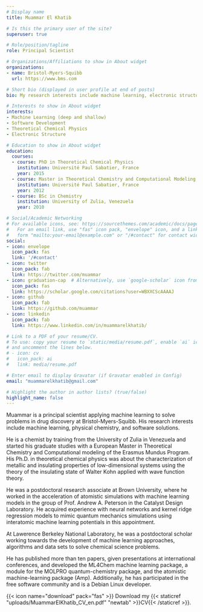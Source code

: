 ```yaml
---
# Display name
title: Muammar El Khatib

# Is this the primary user of the site?
superuser: true

# Role/position/tagline
role: Principal Scientist

# Organizations/Affiliations to show in About widget
organizations:
- name: Bristol-Myers-Squibb
  url: https://www.bms.com

# Short bio (displayed in user profile at end of posts)
bio: My research interests include machine learning, electronic structure and software.

# Interests to show in About widget
interests:
- Machine Learning (deep and shallow)
- Software Development
- Theoretical Chemical Physics
- Electronic Structure

# Education to show in About widget
education:
  courses:
  - course: PhD in Theoretical Chemical Physics
    institution: Université Paul Sabatier, France
    year: 2015
  - course: Master in Theoretical Chemistry and Computational Modeling
    institution: Université Paul Sabatier, France
    year: 2012
  - course: BSc in Chemistry
    institution: University of Zulia, Venezuela
    year: 2010

# Social/Academic Networking
# For available icons, see: https://sourcethemes.com/academic/docs/page-builder/#icons
#   For an email link, use "fas" icon pack, "envelope" icon, and a link in the
#   form "mailto:your-email@example.com" or "/#contact" for contact widget.
social:
- icon: envelope
  icon_pack: fas
  link: '/#contact'
- icon: twitter
  icon_pack: fab
  link: https://twitter.com/muammar
- icon: graduation-cap  # Alternatively, use `google-scholar` icon from `ai` icon pack
  icon_pack: fas
  link: https://scholar.google.com/citations?user=WBXXCScAAAAJ
- icon: github
  icon_pack: fab
  link: https://github.com/muammar
- icon: linkedin
  icon_pack: fab
  link: https://www.linkedin.com/in/muammarelkhatib/

# Link to a PDF of your resume/CV.
# To use: copy your resume to `static/media/resume.pdf`, enable `ai` icons in `params.toml`, 
# and uncomment the lines below.
# - icon: cv
#   icon_pack: ai
#   link: media/resume.pdf

# Enter email to display Gravatar (if Gravatar enabled in Config)
email: "muammarelkhatib@gmail.com"

# Highlight the author in author lists? (true/false)
highlight_name: false
---
```


Muammar is a principal scientist applying machine learning to solve
problems in drug discovery at Bristol-Myers-Squibb. His research interests
include machine learning, physical chemistry, and software solutions.

He is a chemist by training from the University of Zulia in Venezuela and
started his graduate studies with a European Master in Theoretical Chemistry
and Computational modeling of the Erasmus Mundus Program. His Ph.D. in
theoretical chemical physics was about the characterization of metallic and
insulating properties of low-dimensional systems using the theory of the
insulating state of Walter Kohn applied with wave function theory.

He was a postdoctoral research associate at Brown University, where he worked
in the acceleration of atomistic simulations with machine learning models in
the group of Prof. Andrew A. Peterson in the Catalyst Design Laboratory. He
acquired experience with neural networks and kernel ridge regression models
to mimic quantum mechanics simulations using interatomic machine learning
potentials in this appointment.

At Lawerence Berkeley National Laboratory, he was a postdoctoral scholar
working towards the development of machine learning approaches, algorithms
and data sets to solve chemical science problems.

He has published more than ten papers, given presentations at international
conferences, and developed the ML4Chem machine learning package, a module for
the MOLPRO quantum-chemistry package, and the atomistic machine-learning
package (Amp). Additionally, he has participated in the free software
community and is a Debian Linux developer.

{{< icon name="download" pack="fas" >}} Download my {{< staticref "uploads/MuammarElKhatib_CV_en.pdf" "newtab" >}}CV{{< /staticref >}}.
